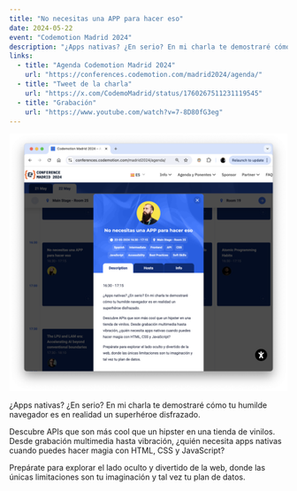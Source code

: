 ```yaml
---
title: "No necesitas una APP para hacer eso"
date: 2024-05-22
event: "Codemotion Madrid 2024"
description: "¿Apps nativas? ¿En serio? En mi charla te demostraré cómo tu humilde navegador es en realidad un superhéroe disfrazado."
links:
  - title: "Agenda Codemotion Madrid 2024"
    url: "https://conferences.codemotion.com/madrid2024/agenda/"
  - title: "Tweet de la charla"
    url: "https://x.com/CodemoMadrid/status/1760267511231119545"
  - title: "Grabación"
    url: "https://www.youtube.com/watch?v=7-8D80fG3eg"
---
```


![No necesitas una APP para hacer eso](../../assets/talks/no-necesitas-una-app.png)

¿Apps nativas? ¿En serio? En mi charla te demostraré cómo tu humilde navegador es en realidad un superhéroe disfrazado.

Descubre APIs que son más cool que un hipster en una tienda de vinilos. Desde grabación multimedia hasta vibración, ¿quién necesita apps nativas cuando puedes hacer magia con HTML, CSS y JavaScript?

Prepárate para explorar el lado oculto y divertido de la web, donde las únicas limitaciones son tu imaginación y tal vez tu plan de datos.
